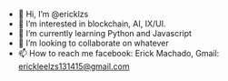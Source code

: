 - 👋 Hi, I’m @ericklzs
- 👀 I’m interested in blockchain, AI, IX/UI.
- 🌱 I’m currently learning Python and Javascript
- 💞️ I’m looking to collaborate on whatever
- 📫 How to reach me facebook: Erick Machado, Gmail: erickleelzs131415@gmail.com

<!---
ericklzs/ericklzs is a ✨ special ✨ repository because its `README.md` (this file) appears on your GitHub profile.
You can click the Preview link to take a look at your changes.
--->
